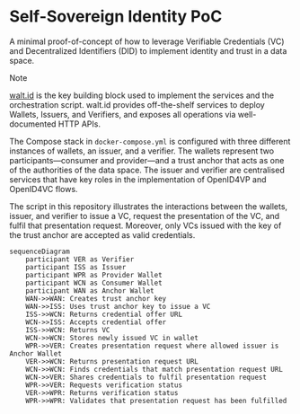 # Self-Sovereign Identity PoC

A minimal proof-of-concept of how to leverage Verifiable Credentials (VC) and Decentralized Identifiers (DID) to implement identity and trust in a data space.

> [!NOTE]
> [walt.id](https://docs.oss.walt.id/) is the key building block used to implement the services and the orchestration script. walt.id provides off-the-shelf services to deploy Wallets, Issuers, and Verifiers, and exposes all operations via well-documented HTTP APIs.

The Compose stack in `docker-compose.yml` is configured with three different instances of wallets, an issuer, and a verifier. The wallets represent two participants—consumer and provider—and a trust anchor that acts as one of the authorities of the data space. The issuer and verifier are centralised services that have key roles in the implementation of OpenID4VP and OpenID4VC flows.

The script in this repository illustrates the interactions between the wallets, issuer, and verifier to issue a VC, request the presentation of the VC, and fulfil that presentation request. Moreover, only VCs issued with the key of the trust anchor are accepted as valid credentials.

```mermaid
sequenceDiagram
    participant VER as Verifier
    participant ISS as Issuer
    participant WPR as Provider Wallet
    participant WCN as Consumer Wallet
    participant WAN as Anchor Wallet
    WAN->>WAN: Creates trust anchor key
    WAN->>ISS: Uses trust anchor key to issue a VC
    ISS->>WCN: Returns credential offer URL
    WCN->>ISS: Accepts credential offer
    ISS->>WCN: Returns VC
    WCN->>WCN: Stores newly issued VC in wallet
    WPR->>VER: Creates presentation request where allowed issuer is Anchor Wallet
    VER->>WCN: Returns presentation request URL
    WCN->>WCN: Finds credentials that match presentation request URL
    WCN->>VER: Shares credentials to fulfil presentation request
    WPR->>VER: Requests verification status
    VER->>WPR: Returns verification status
    WPR->>WPR: Validates that presentation request has been fulfilled
```
